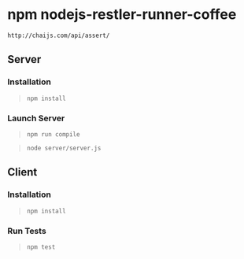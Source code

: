 npm nodejs-restler-runner-coffee
==========================

`http://chaijs.com/api/assert/`

## Server

### Installation

> `npm install`

### Launch Server

> `npm run compile`

> `node server/server.js`

## Client

### Installation

> `npm install`

### Run Tests

> `npm test`
